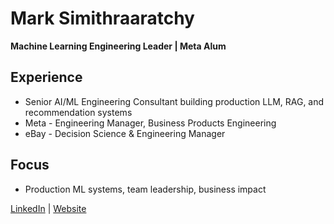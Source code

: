 # Mark Simithraaratchy
**Machine Learning Engineering Leader | Meta Alum**

## Experience
- Senior AI/ML Engineering Consultant building production LLM, RAG, and recommendation systems
- Meta - Engineering Manager, Business Products Engineering
- eBay - Decision Science & Engineering Manager

## Focus
- Production ML systems, team leadership, business impact

[LinkedIn](https://www.linkedin.com/in/marksimi/) | [Website](https://marksimi.com)